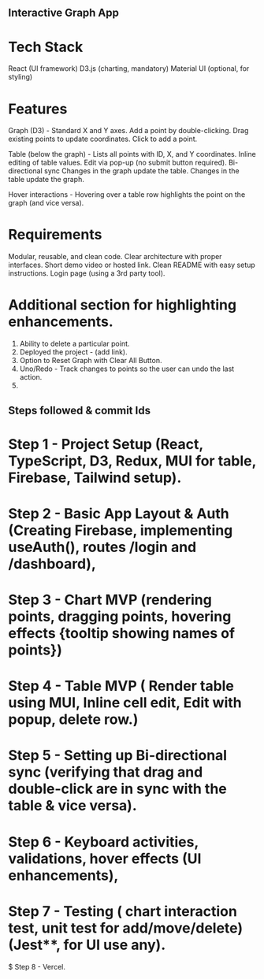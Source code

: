 ## Interactive Graph App
# Tech Stack 
React (UI framework)
D3.js (charting, mandatory)
Material UI (optional, for styling)

# Features
Graph (D3) -
Standard X and Y axes.
Add a point by double-clicking.
Drag existing points to update coordinates.
Click to add a point.

Table (below the graph) -
Lists all points with ID, X, and Y coordinates.
Inline editing of table values.
Edit via pop-up (no submit button required).
Bi-directional sync
Changes in the graph update the table.
Changes in the table update the graph.

Hover interactions -
Hovering over a table row highlights the point on the graph (and vice versa).

# Requirements
Modular, reusable, and clean code.
Clear architecture with proper interfaces.
Short demo video or hosted link.
Clean README with easy setup instructions.
Login page (using a 3rd party tool).

# Additional section for highlighting enhancements. 
1. Ability to delete a particular point.
2. Deployed the project - (add link).
3. Option to Reset Graph with Clear All Button.
4. Uno/Redo - Track changes to points so the user can undo the last action.
5. 

## Steps followed & commit Ids
# Step 1 - Project Setup (React, TypeScript, D3, Redux, MUI for table, Firebase, Tailwind setup).
# Step 2 - Basic App Layout & Auth (Creating Firebase, implementing useAuth(), routes /login and /dashboard),
# Step 3 - Chart MVP (rendering points, dragging points, hovering effects {tooltip showing names of points})
# Step 4 - Table MVP  ( Render table using MUI, Inline cell edit, Edit with popup, delete row.)
# Step 5 - Setting up Bi-directional sync  (verifying that drag and double-click are in sync with the table & vice versa).
# Step 6 - Keyboard activities, validations, hover effects (UI enhancements),
# Step 7 - Testing ( chart interaction test, unit test for add/move/delete) (Jest**, for UI use any).
$ Step 8 - Vercel. 
